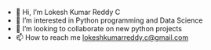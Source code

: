 - 👋 Hi, I’m Lokesh Kumar Reddy C
- 👀 I’m interested in Python programming and Data Science
- 💞️ I’m looking to collaborate on new python projects
- 📫 How to reach me lokeshkumarreddy.c@gmail.com

<!---
Lokesh396/Lokesh396 is a ✨ special ✨ repository because its `README.md` (this file) appears on your GitHub profile.
You can click the Preview link to take a look at your changes.
--->
